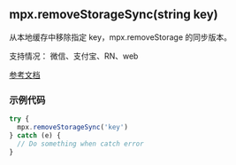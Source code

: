 ## mpx.removeStorageSync(string key)

从本地缓存中移除指定 key，mpx.removeStorage 的同步版本。

支持情况： 微信、支付宝、RN、web

[参考文档](https://developers.weixin.qq.com/miniprogram/dev/api/storage/wx.removeStorageSync.html)


### 示例代码
```js
try {
  mpx.removeStorageSync('key')
} catch (e) {
  // Do something when catch error
}
```